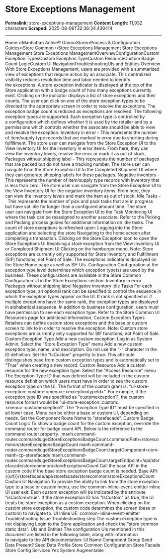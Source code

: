 # Store Exceptions Management

**Permalink:** store-exceptions-management
**Content Length:** 11,932 characters
**Scraped:** 2025-08-09T22:36:34.430414

---

Home &rsaquo;&rsaquo;Manhattan Active® Omni&rsaquo;&rsaquo;Store&rsaquo;&rsaquo;Process & Configuration Guides&rsaquo;&rsaquo;Store Common ››Store Exceptions Management Store Exceptions Management Store Exceptions ManagementOverviewConfigurationCustom Exception TypesCustom Exception TypeCustom ResourceCustom Badge Count LogicCustom UI NavigationTroubleshootingUIs and Entities Overview With Store Exceptions Management, users are provided with a summarized view of exceptions that require action by an associate.&nbsp;This centralized visibility reduces&nbsp;resolution&nbsp;time and labor needed to identify the&nbsp;exceptions. A store exception&nbsp;indicator is displayed at the top of the Store application with a badge count of how many exceptions currently exist. Clicking on the indicator displays a list of store exceptions and their counts. The user can click on one of the store exception types to be directed to the appropriate screen in order to resolve the exceptions. The exception badge count is reduced as exceptions are&nbsp;resolved. The following exception types are supported. Each exception type is controlled by a&nbsp;configuration which defines whether it is&nbsp;used by the retailer and by a permissions which controls&nbsp;whether the associate should be able to view and resolve the exception. Inventory in error&nbsp;-&nbsp;This represents the number of item/supply type records that are marked in error due to shorting during fulfillment. The store user can navigate from the Store Exception UI to the View Inventory UI for the inventory in error items. From here, they can view&nbsp;the inventory levels, resolve the error or mark it as out of stock. Packages without shipping label&nbsp;-&nbsp;This represents the&nbsp;number of packages that are packed but do not have a tracking number. The store user can navigate&nbsp;from the Store Exception UI to&nbsp;the Completed Shipment UI where they can generate shipping labels for these packages. Negative inventory&nbsp;-&nbsp; This represents the number of item/supply type records with inventory that is less than zero. The store user can navigate&nbsp;from the Store Exception UI to the View Inventory UI for the negative inventory items. From here, they can&nbsp;view the inventory levels and mark the item as out of stock. Idle Tasks&nbsp;-&nbsp; This represents the number of pick and pack tasks that are&nbsp;in progress but&nbsp;have sat idle for longer than a configured amount time. The store user&nbsp;can navigate from the Store Exception UI to the Task Monitoring UI where the task can be reassigned to another associate. Refer to the Picking and Packing process guides for additional information on idle tasks. The count of store exceptions is refreshed&nbsp;upon: Logging into the Store application and selecting the store Navigating&nbsp;to the home screen after completing a transaction. Clicking&nbsp;on the Store Exception icon to open the Store Exceptions UI Resolving&nbsp;a store exception&nbsp;from the View Inventory UI or Completed Shipment UI Clicking on the hamburger menu. Note: Store exceptions are currently only supported for Store Inventory and Fulfillment (SIF)&nbsp;functions, not Point of Sale. The exceptions indicator is displayed on the Store Home page as well as SIF UIs. Configuration Configuration at the exception type level&nbsp;determines which exception type(s) are used by the business. These configurations are available in the Store Common Configuration UI in the Store Exceptions section: Inventory in error Packages without shipping label Negative inventory Idle Tasks For each exception type, an optional rank can be specified to control the sequence in which the exception types appear on the UI.&nbsp;If rank is not specified&nbsp;or if multiple exceptions have the same rank, the exception types are displayed in alphabetical sequence. In addition to business configuration, users must have permission to see each exception type. Refer to the Store Common&nbsp;UI Resources&nbsp;page for additional information. Custom Exception Types Retailers can define custom store exceptions and the base or custom screen to link to in order to resolve the exception. Note: Custom store exceptions are currently only supported for SIF functions, not Point of Sale. Custom Exception Type Add a new custom exception: Log in as System Admin. Select the &quot;Store Exception Type&quot; menu Add a new custom exception type, name, and description. Do not use the &ldquo;-&rdquo; character in the ID definition. Set the &quot;IsCustom&quot; property to true. This attribute distinguishes base from custom exception types and is automatically set to &quot;True&quot; when creating a new record. Custom Resource Add a custom resource for the new exception type: Select&nbsp;the &quot;Access Resource&quot; menu The Exception Type ID that was defined will be included in the custom resource definition which users must have in order to see the custom exception type on the UI. The format of the custom&nbsp;grant is:&nbsp;&ldquo;ui-store-exception::custom::&lt;menu&gt;::&lt;exceptiontypeId&gt;&rdquo;. For example, if the exception type ID was specified as &quot;customexception1&quot;,&nbsp;the custom resource format would be &quot;ui-store-exception::custom::&lt;menu&gt;::customexception1&quot;. The &quot;Exception Type ID&quot; must be specified in all&nbsp;lower case. Menu can be either a base or custom UI, depending on needs. Set the Component Route Name to &quot;storefacade&quot;. Custom Badge Count Logic To show a badge count&nbsp;for the custom exception, override the command router for badge count API. Below is the reference to the command router property.&nbsp; manh.command-router.commands.getStoreExceptionsBadgeCount.commandPath=/storecommon/storeExceptionsBadgeCount manh.command-router.commands.getStoreExceptionsBadgeCount.targetComponent=com-manh-cp-storefacade manh.command-router.commands.getStoreExceptionsBadgeCount.targetEndpoint=/api/storefacade/storecommon/storeExceptionsCount Call the base API in the custom code if the base store exception badge count is needed. Base API:{{url}}/storefacade/api/storefacade/storecommon/storeExceptionsCount Custom UI Navigation To provide the ability to link from the store exception type to a base or custom menu, use the common-inline-event-emitter inline UI user exit. Each custom exception will be indicated by the attribute &quot;isCustom=true&quot;. If the store exception ID has &quot;IsCustom&quot; as true, the&nbsp;UI treats the store exception as a custom exception. When clicking on the custom store exception, the custom code determines the screen (base or custom) to navigate to. UI Inline UE:&nbsp;common-inline-event-emitter Troubleshooting Issue Troubleshooting step The custom exception type is not displaying Login to the Store application and check the &quot;store common static data&quot;. UIs and Entities The configuration UIs mentioned in this document are&nbsp;listed in the following table,&nbsp;along with information to&nbsp;navigate&nbsp;to the API documentation: UI Name Component Group Seed Data Present? Seed Data Profile Store Common Configuration Store Facade Store Config Services Yes System Augmentable